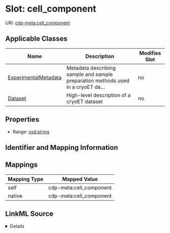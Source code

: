 

# Slot: cell_component

URI: [cdp-meta:cell_component](metadatacell_component)



<!-- no inheritance hierarchy -->





## Applicable Classes

| Name | Description | Modifies Slot |
| --- | --- | --- |
| [ExperimentalMetadata](ExperimentalMetadata.md) | Metadata describing sample and sample preparation methods used in a cryoET da... |  no  |
| [Dataset](Dataset.md) | High-level description of a cryoET dataset |  no  |







## Properties

* Range: [xsd:string](http://www.w3.org/2001/XMLSchema#string)





## Identifier and Mapping Information








## Mappings

| Mapping Type | Mapped Value |
| ---  | ---  |
| self | cdp-meta:cell_component |
| native | cdp-meta:cell_component |




## LinkML Source

<details>
```yaml
name: cell_component
alias: cell_component
domain_of:
- ExperimentalMetadata
- Dataset
range: string

```
</details>

